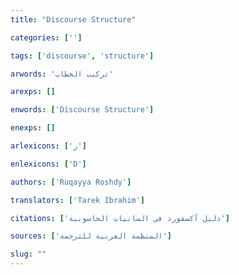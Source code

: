 ```yaml
---
title: "Discourse Structure"

categories: ['']

tags: ['discourse', 'structure']

arwords: 'تركيب الخطاب'

arexps: []

enwords: ['Discourse Structure']

enexps: []

arlexicons: ['ر']

enlexicons: ['D']

authors: ['Ruqayya Roshdy']

translators: ['Tarek Ibrahim']

citations: ['دليل أكسفورد في السانيات الحاسوبية']

sources: ['المنظمة العربية للترجمة']

slug: ""
---
```

